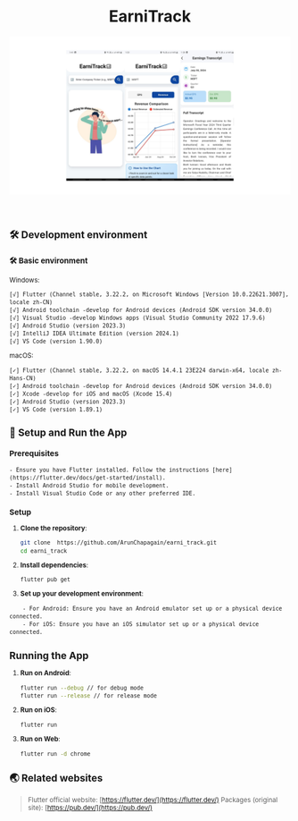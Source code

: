 <h1 align="center"> 
  EarniTrack
</h1> <p align="center">
  <img alt="Preview1" src="./README/preview1.png">
</p>

<br/>

<sub>

## 🛠️ Development environment

### 🛠️ Basic environment

Windows:

```
[√] Flutter (Channel stable, 3.22.2, on Microsoft Windows [Version 10.0.22621.3007], locale zh-CN)
[√] Android toolchain -develop for Android devices (Android SDK version 34.0.0)
[√] Visual Studio -develop Windows apps (Visual Studio Community 2022 17.9.6)
[√] Android Studio (version 2023.3)
[√] IntelliJ IDEA Ultimate Edition (version 2024.1)
[√] VS Code (version 1.90.0)
```

macOS:

```
[✓] Flutter (Channel stable, 3.22.2, on macOS 14.4.1 23E224 darwin-x64, locale zh-Hans-CN)
[✓] Android toolchain -develop for Android devices (Android SDK version 34.0.0)
[✓] Xcode -develop for iOS and macOS (Xcode 15.4)
[✓] Android Studio (version 2023.3)
[✓] VS Code (version 1.89.1)
```

## 📖 Setup and Run the App

### Prerequisites

```
- Ensure you have Flutter installed. Follow the instructions [here](https://flutter.dev/docs/get-started/install).
- Install Android Studio for mobile development.
- Install Visual Studio Code or any other preferred IDE.
```

### Setup

1. **Clone the repository**:

   ```sh
   git clone  https://github.com/ArunChapagain/earni_track.git
   cd earni_track
   ```

2. **Install dependencies**:

   ```sh
   flutter pub get
   ```

3. **Set up your development environment**:

```
    - For Android: Ensure you have an Android emulator set up or a physical device connected.
    - For iOS: Ensure you have an iOS simulator set up or a physical device connected.
```

## Running the App

1. **Run on Android**:

   ```sh
   flutter run --debug // for debug mode
   flutter run --release // for release mode
   ```

2. **Run on iOS**:

   ```sh
   flutter run
   ```

3. **Run on Web**:
   ```sh
   flutter run -d chrome
   ```

## 🌏 Related websites

> Flutter official website: [https://flutter.dev/](https://flutter.dev/)
> Packages (original site): [https://pub.dev/](https://pub.dev/)
